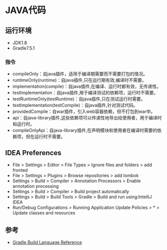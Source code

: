 # JAVA代码

## 运行环境
- JDK1.8
- Gradle7.5.1

### 指令
- compileOnly：自java插件，适用于编译期需要而不需要打包的情况。
- runtimeOnly(runtime)：自java插件,只在运行期有效,编译时不需要。
- implementation(compile)：自java插件,在编译、运行时都有效，无传递性。
- testImplementation：自java插件,用于编译测试的依赖项，运行时不需要。
- testRuntimeOnly(testRuntime)：自java插件,只在测试运行时需要。
- testImplementation(testCompile)：自java插件,针对测试代码。
- providedCompile：自war插件，引入web容器依赖，但不打包到war中。
- api：自java-library插件,这些依赖项可以传递性地导出给使用者，用于编译时和运行时。
- compileOnlyApi：自java-library插件,在声明模块和使用者在编译时需要的依赖项，但在运行时不需要。


## IDEA Preferences
- File > Settings > Editor > File Types > Ignore files and folders > add fronted
- File > Settings > Plugins > Browse repositories > add lombok
- Settings > Build > Compiler > Annotation Processors > Enable annotation processing
- Settings > Build > Compiler > Build project automatically
- Settings > Build > Build Tools > Gradle > Build and run using:IntelliJ IDEA
- Run/Debug Configurations > Running Application Update Policies > * > Update classes and resources

## 参考
- [Gradle Build Language Reference](https://docs.gradle.org/current/dsl/index.html)
